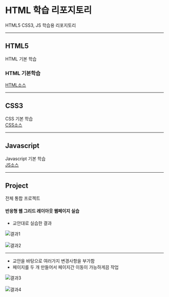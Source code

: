 # HTML 학습 리포지토리
HTML5 CSS3, JS 학습용 리포지토리

-------------------------

## HTML5
HTML 기본 학습

### HTML 기본학습
[HTML소스](https://github.com/ghd0276/StudyHtml/tree/main/01_HTML)

-------------------

## CSS3
CSS 기본 학습<br>
[CSS소스](https://github.com/ghd0276/StudyHtml/tree/main/02_CSS)

-----------------

## Javascript
Javascript 기본 학습<br>
[JS소스](https://github.com/ghd0276/StudyHtml/tree/main/03_Javascript)

----------------

## Project
전체 통합 프로젝트

#### 반응형 웹 그리드 레이아웃 웹페이지 실습
- 교안대로 실습한 결과

![결과1](https://github.com/ghd0276/StudyHtml/blob/main/ref_images/result01.png "전체 레이아웃")
<br>
<br>
![결과2](https://github.com/ghd0276/StudyHtml/blob/main/ref_images/result02.png "팝업 ")

--------------------
- 교안을 바탕으로 여러가지 변경사항을 부가함
- 페이지를 두 개 만들어서 페이지간 이동이 가능하게끔 작업

![결과3](https://github.com/ghd0276/StudyHtml/blob/main/ref_images/result03.png "애플폰 페이지")
<br>
<br>
![결과4](https://github.com/ghd0276/StudyHtml/blob/main/ref_images/result04.png "삼성폰 페이지")
